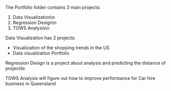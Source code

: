 The Portfolio folder contains 3 main projects: 
1. Data Visualization\n
2. Regression Design\n
3. TOWS Analysis\n


Data Visualization has 2 projects:
* Visualization of the shopping trends in the US
* Data visualization Portfolio

Regression Design is a project about analysis and predicting the distance of projectile

TOWS Analysis will figure out how to improve performance for Car hire business in Queensland 
